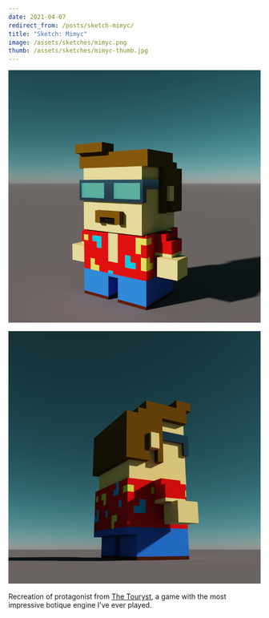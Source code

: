 ```yaml
---
date: 2021-04-07
redirect_from: /posts/sketch-mimyc/
title: "Sketch: Mimyc"
image: /assets/sketches/mimyc.png
thumb: /assets/sketches/mimyc-thumb.jpg
---
```


![](/assets/sketches/mimyc.png)

![](/assets/sketches/mimyc-2.png)

Recreation of protagonist from [The Touryst](http://thetouryst.shinen.com/), a game with the most impressive botique engine I've ever played.
